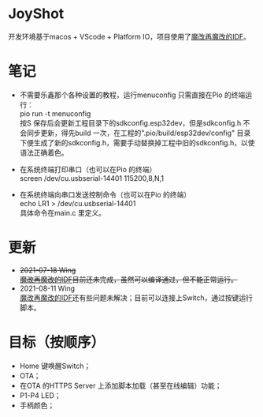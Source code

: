 # JoyShot
开发环境基于macos + VScode + Platform IO，项目使用了[魔改再魔改的IDF](https://github.com/MagicInstall/esp-idf-NathanReeves-pio.git)。

# 笔记

* 不需要乐鑫那个各种设置的教程，运行menuconfig 只需直接在Pio 的终端运行：<br/>
pio run -t menuconfig<br/>
按S 保存后会更新工程目录下的sdkconfig.esp32dev，但是sdkconfig.h 不会同步更新，得先build 一次，在工程的".pio/build/esp32dev/config" 目录下便生成了新的sdkconfig.h，需要手动替换掉工程中旧的sdkconfig.h，以使语法正确着色。

* 在系统终端打印串口（也可以在Pio 的终端）<br/>
screen /dev/cu.usbserial-14401 115200,8,N,1<br/>

* 在系统终端向串口发送控制命令（也可以在Pio 的终端）<br/>
echo LR1 > /dev/cu.usbserial-14401<br/>
具体命令在main.c 里定义。<br/>

# 更新
* <s>2021-07-18  Wing<br/>
[魔改再魔改的IDF](https://github.com/MagicInstall/esp-idf-NathanReeves-pio.git)目前还未完成，虽然可以编译通过，但不能正常运行。</s>
* 2021-08-11 Wing<br/>
[魔改再魔改的IDF](https://github.com/MagicInstall/esp-idf-NathanReeves-pio.git)还有些问题未解决；目前可以连接上Switch，通过按键运行脚本。

# 目标（按顺序）
* Home 键唤醒Switch；
* OTA；
* 在OTA 的HTTPS Server 上添加脚本加载（甚至在线编辑）功能；
* P1-P4 LED；
* 手柄颜色；
